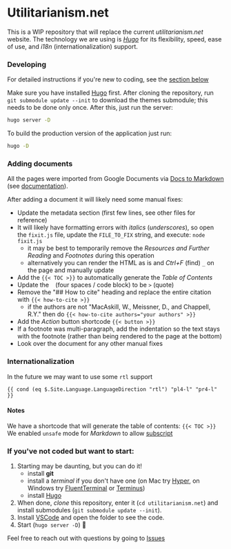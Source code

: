 # Utilitarianism.net

This is a WIP repository that will replace the current _utilitarianism.net_ website. The technology we are using is [*Hugo*](https://gohugo.io/) for its flexibility, speed, ease of use, and _i18n_ (internationalization) support.

### Developing

For detailed instructions if you're new to coding, see the [section below](#if-youve-not-coded-but-want-to-start)

Make sure you have installed [Hugo](https://gohugo.io/getting-started/installing/) first. After cloning the repository, run `git submodule update --init` to download the themes submodule; this needs to be done only once. After this, just run the server:

```sh
hugo server -D
```

To build the production version of the application just run:

```sh
hugo -D
```

### Adding documents

All the pages were imported from Google Documents via [Docs to Markdown](https://workspace.google.com/u/0/marketplace/app/docs_to_markdown/700168918607) (see [documentation](https://github.com/evbacher/gd2md-html/wiki)).

After adding a document it will likely need some manual fixes:
- Update the metadata section (first few lines, see other files for reference)
- It will likely have formatting errors with _italics_ (_underscores_), so open the `fixit.js` file, update the `FILE_TO_FIX` string, and execute: `node fixit.js`
    - it may be best to temporarily remove the _Resources and Further Reading_ and _Footnotes_ during this operation
    - alternatively you can render the HTML as is and _Ctrl+F_ (find) `_` on the page and manually update
- Add the `{{< TOC >}}` to automatically generate the _Table of Contents_
- Update the ` ` (four spaces / code block) to be `>` (quote)
- Remove the "## How to cite" heading and replace the entire citation with `{{< how-to-cite >}}`
    - if the authors are not "MacAskill, W., Meissner, D., and Chappell, R.Y." then do `{{< how-to-cite authors="your authors" >}}`
- Add the _Action_ button shortcode `{{< button >}}`
- If a footnote was multi-paragraph, add the indentation so the text stays with the footnote (rather than being rendered to the page at the bottom)
- Look over the document for any other manual fixes

### Internationalization

In the future we may want to use some `rtl` support
```
{{ cond (eq $.Site.Language.LanguageDirection "rtl") "pl4-l" "pr4-l" }}
```

#### Notes
We have a shortcode that will generate the table of contents: `{{< TOC >}}`
We enabled `unsafe` mode for _Markdown_ to allow [subscript](https://discourse.gohugo.io/t/footnote-sup-tag-not-working-inside-markdownify-help/25426)


### If you've not coded but want to start:

1. Starting may be daunting, but you can do it!
   - install **git**
   - install a _terminal_ if you don't have one (on Mac try [Hyper](https://hyper.is), on Windows try [FluentTerminal](https://github.com/felixse/FluentTerminal) or [Terminus](https://github.com/Eugeny/terminus))
   - install [Hugo](https://gohugo.io/getting-started/installing/)
2. When done, _clone_ this repository, enter it (`cd utilitarianism.net`) and install submodules (`git submodule update --init`).
3. Install [VSCode](https://code.visualstudio.com) and open the folder to see the code.
4. Start (`hugo server -D`) 🎉

Feel free to reach out with questions by going to [Issues](https://github.com/whyboris/utilitarianism.net/issues)
